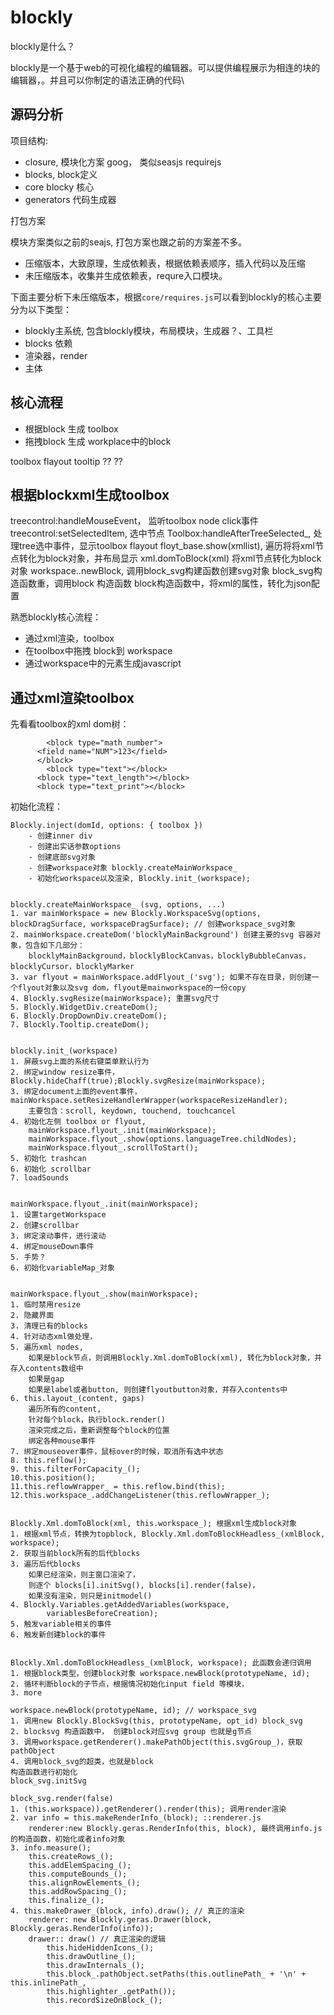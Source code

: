 # blockly

blockly是什么？

blockly是一个基于web的可视化编程的编辑器。可以提供编程展示为相连的块的编辑器，。并且可以你制定的语法正确的代码\



## 源码分析

项目结构:

- closure, 模块化方案 goog， 类似seasjs requirejs
- blocks, block定义
- core  blocky 核心
- generators 代码生成器

打包方案

模块方案类似之前的seajs, 打包方案也跟之前的方案差不多。

- 压缩版本，大致原理，生成依赖表，根据依赖表顺序，插入代码以及压缩
- 未压缩版本，收集并生成依赖表，requre入口模块。

下面主要分析下未压缩版本，根据`core/requires.js`可以看到blockly的核心主要分为以下类型：


- blockly主系统, 包含blockly模块，布局模块，生成器？、工具栏
- blocks 依赖
- 渲染器，render
- 主体


## 核心流程

- 根据block 生成 toolbox
- 拖拽block 生成 workplace中的block


toolbox
flayout
tooltip
??
??

## 根据blockxml生成toolbox

treecontrol:handleMouseEvent， 监听toolbox node click事件
treecontrol:setSelectedItem, 选中节点
Toolbox:handleAfterTreeSelected_, 处理tree选中事件，显示toolbox flayout
floyt_base.show(xmllist), 遍历将将xml节点转化为block对象，并布局显示
xml.domToBlock(xml) 将xml节点转化为block对象
workspace..newBlock, 调用block_svg构建函数创建svg对象
block_svg构造函数重，调用block 构造函数
block构造函数中，将xml的属性，转化为json配置


熟悉blockly核心流程：

- 通过xml渲染，toolbox
- 在toolbox中拖拽 block到 workspace
- 通过workspace中的元素生成javascript

## 通过xml渲染toolbox

先看看toolbox的xml dom树：

```
        <block type="math_number">
      <field name="NUM">123</field>
      </block>
        <block type="text"></block>
      <block type="text_length"></block>
      <block type="text_print"></block>
```


初始化流程：

```
Blockly.inject(domId, options: { toolbox })
    - 创建inner div
    - 创建出实话参数options
    - 创建底部svg对象
    - 创建workspace对象 blockly.createMainWorkspace_ 
    - 初始化workspace以及渲染, Blockly.init_(workspace);  


blockly.createMainWorkspace_ (svg, options, ...)
1. var mainWorkspace = new Blockly.WorkspaceSvg(options, blockDragSurface, workspaceDragSurface); // 创建workspace_svg对象
2. mainWorkspace.createDom('blocklyMainBackground') 创建主要的svg 容器对象，包含如下几部分：
    blocklyMainBackground，blocklyBlockCanvas，blocklyBubbleCanvas，blocklyCursor，blocklyMarker
3. var flyout = mainWorkspace.addFlyout_('svg'); 如果不存在目录，则创建一个flyout对象以及svg dom，flyout是mainworkspace的一份copy
4. Blockly.svgResize(mainWorkspace); 重置svg尺寸
5. Blockly.WidgetDiv.createDom();
6. Blockly.DropDownDiv.createDom();
7. Blockly.Tooltip.createDom();


blockly.init_(workspace)
1. 屏蔽svg上面的系统右键菜单默认行为
2. 绑定window resize事件，Blockly.hideChaff(true);Blockly.svgResize(mainWorkspace);
3. 绑定document上面的event事件，mainWorkspace.setResizeHandlerWrapper(workspaceResizeHandler);
    主要包含：scroll, keydown, touchend, touchcancel
4. 初始化左侧 toolbox or flyout, 
    mainWorkspace.flyout_.init(mainWorkspace);
    mainWorkspace.flyout_.show(options.languageTree.childNodes);
    mainWorkspace.flyout_.scrollToStart();
5. 初始化 trashcan
6. 初始化 scrollbar
7. loadSounds


mainWorkspace.flyout_.init(mainWorkspace);
1. 设置targetWorkspace
2. 创建scrollbar
3. 绑定滚动事件，进行滚动
4. 绑定mouseDown事件
5. 手势？
6. 初始化variableMap_对象


mainWorkspace.flyout_.show(mainWorkspace);
1. 临时禁用resize
2. 隐藏界面
3. 清理已有的blocks
4. 针对动态xml做处理，
5. 遍历xml nodes, 
    如果是block节点，则调用Blockly.Xml.domToBlock(xml), 转化为block对象，并存入contents数组中
    如果是gap
    如果是label或者button, 则创建flyoutbutton对象，并存入contents中
6. this.layout_(content, gaps)
    遍历所有的content, 
    针对每个block，执行block.render()
    渲染完成之后，重新调整每个block的位置
    绑定各种mouse事件
7. 绑定mouseover事件，鼠标over的时候，取消所有选中状态
8. this.reflow();
9. this.filterForCapacity_();
10.this.position();
11.this.reflowWrapper_ = this.reflow.bind(this);
12.this.workspace_.addChangeListener(this.reflowWrapper_);


Blockly.Xml.domToBlock(xml, this.workspace_); 根据xml生成block对象
1. 根据xml节点，转换为topblock, Blockly.Xml.domToBlockHeadless_(xmlBlock, workspace);
2. 获取当前block所有的后代blocks
3. 遍历后代blocks
    如果已经渲染，则主窗口渲染了，
    则逐个 blocks[i].initSvg(), blocks[i].render(false)，
    如果没有渲染，则只是initmodel()
4. Blockly.Variables.getAddedVariables(workspace,
        variablesBeforeCreation);
5. 触发variable相关的事件
6. 触发新创建block的事件


Blockly.Xml.domToBlockHeadless_(xmlBlock, workspace); 此函数会递归调用
1. 根据block类型，创建block对象 workspace.newBlock(prototypeName, id);
2. 循环判断block的子节点，根据情况初始化input field 等模块， 
3. more

workspace.newBlock(prototypeName, id); // workspace_svg
1. 调用new Blockly.BlockSvg(this, prototypeName, opt_id) block_svg
2. blocksvg 构造函数中， 创建block对应svg group 也就是g节点
3. 调用workspace.getRenderer().makePathObject(this.svgGroup_)，获取pathObject
4. 调用block_svg的超类，也就是block 
构造函数进行初始化
block_svg.initSvg

block_svg.render(false)
1. (this.workspace)).getRenderer().render(this); 调用render渲染
2. var info = this.makeRenderInfo_(block); ::renderer.js
    renderer:new Blockly.geras.RenderInfo(this, block), 最终调用info.js的构造函数，初始化或者info对象
3. info.measure();
    this.createRows_();
    this.addElemSpacing_();
    this.computeBounds_();
    this.alignRowElements_();
    this.addRowSpacing_();
    this.finalize_();
4. this.makeDrawer_(block, info).draw(); // 真正的渲染
    renderer: new Blockly.geras.Drawer(block, Blockly.geras.RenderInfo(info));
    drawer:: draw() // 真正渲染的逻辑
        this.hideHiddenIcons_();
        this.drawOutline_();
        this.drawInternals_();
        this.block_.pathObject.setPaths(this.outlinePath_ + '\n' + this.inlinePath_,
        this.highlighter_.getPath());
        this.recordSizeOnBlock_();

```








